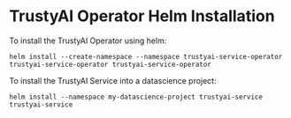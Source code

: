 
# TrustyAI Operator Helm Installation

To install the TrustyAI Operator using helm:

`helm install --create-namespace --namespace trustyai-service-operator  trustyai-service-operator trustyai-service-operator`

To install the TrustyAI Service into a datascience project:

`helm install --namespace my-datascience-project trustyai-service trustyai-service`



